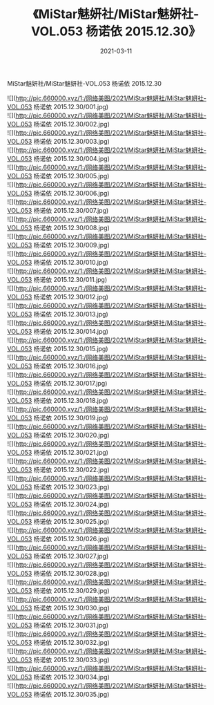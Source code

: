 ﻿---
layout: post
title:  《MiStar魅妍社/MiStar魅妍社-VOL.053 杨诺依 2015.12.30》
date:   2021-03-11
img: http://pic.660000.xyz/1:/网络美图/2021/MiStar魅妍社/MiStar魅妍社-VOL.053 杨诺依 2015.12.30/000.jpg
categories: [美女, 清纯, 唯美]
---

MiStar魅妍社/MiStar魅妍社-VOL.053 杨诺依 2015.12.30

 ![](http://pic.660000.xyz/1:/网络美图/2021/MiStar魅妍社/MiStar魅妍社-VOL.053 杨诺依 2015.12.30/001.jpg) <br>![](http://pic.660000.xyz/1:/网络美图/2021/MiStar魅妍社/MiStar魅妍社-VOL.053 杨诺依 2015.12.30/002.jpg) <br>![](http://pic.660000.xyz/1:/网络美图/2021/MiStar魅妍社/MiStar魅妍社-VOL.053 杨诺依 2015.12.30/003.jpg) <br>![](http://pic.660000.xyz/1:/网络美图/2021/MiStar魅妍社/MiStar魅妍社-VOL.053 杨诺依 2015.12.30/004.jpg) <br>![](http://pic.660000.xyz/1:/网络美图/2021/MiStar魅妍社/MiStar魅妍社-VOL.053 杨诺依 2015.12.30/005.jpg) <br>![](http://pic.660000.xyz/1:/网络美图/2021/MiStar魅妍社/MiStar魅妍社-VOL.053 杨诺依 2015.12.30/006.jpg) <br>![](http://pic.660000.xyz/1:/网络美图/2021/MiStar魅妍社/MiStar魅妍社-VOL.053 杨诺依 2015.12.30/007.jpg) <br>![](http://pic.660000.xyz/1:/网络美图/2021/MiStar魅妍社/MiStar魅妍社-VOL.053 杨诺依 2015.12.30/008.jpg) <br>![](http://pic.660000.xyz/1:/网络美图/2021/MiStar魅妍社/MiStar魅妍社-VOL.053 杨诺依 2015.12.30/009.jpg) <br>![](http://pic.660000.xyz/1:/网络美图/2021/MiStar魅妍社/MiStar魅妍社-VOL.053 杨诺依 2015.12.30/010.jpg) <br>![](http://pic.660000.xyz/1:/网络美图/2021/MiStar魅妍社/MiStar魅妍社-VOL.053 杨诺依 2015.12.30/011.jpg) <br>![](http://pic.660000.xyz/1:/网络美图/2021/MiStar魅妍社/MiStar魅妍社-VOL.053 杨诺依 2015.12.30/012.jpg) <br>![](http://pic.660000.xyz/1:/网络美图/2021/MiStar魅妍社/MiStar魅妍社-VOL.053 杨诺依 2015.12.30/013.jpg) <br>![](http://pic.660000.xyz/1:/网络美图/2021/MiStar魅妍社/MiStar魅妍社-VOL.053 杨诺依 2015.12.30/014.jpg) <br>![](http://pic.660000.xyz/1:/网络美图/2021/MiStar魅妍社/MiStar魅妍社-VOL.053 杨诺依 2015.12.30/015.jpg) <br>![](http://pic.660000.xyz/1:/网络美图/2021/MiStar魅妍社/MiStar魅妍社-VOL.053 杨诺依 2015.12.30/016.jpg) <br>![](http://pic.660000.xyz/1:/网络美图/2021/MiStar魅妍社/MiStar魅妍社-VOL.053 杨诺依 2015.12.30/017.jpg) <br>![](http://pic.660000.xyz/1:/网络美图/2021/MiStar魅妍社/MiStar魅妍社-VOL.053 杨诺依 2015.12.30/018.jpg) <br>![](http://pic.660000.xyz/1:/网络美图/2021/MiStar魅妍社/MiStar魅妍社-VOL.053 杨诺依 2015.12.30/019.jpg) <br>![](http://pic.660000.xyz/1:/网络美图/2021/MiStar魅妍社/MiStar魅妍社-VOL.053 杨诺依 2015.12.30/020.jpg) <br>![](http://pic.660000.xyz/1:/网络美图/2021/MiStar魅妍社/MiStar魅妍社-VOL.053 杨诺依 2015.12.30/021.jpg) <br>![](http://pic.660000.xyz/1:/网络美图/2021/MiStar魅妍社/MiStar魅妍社-VOL.053 杨诺依 2015.12.30/022.jpg) <br>![](http://pic.660000.xyz/1:/网络美图/2021/MiStar魅妍社/MiStar魅妍社-VOL.053 杨诺依 2015.12.30/023.jpg) <br>![](http://pic.660000.xyz/1:/网络美图/2021/MiStar魅妍社/MiStar魅妍社-VOL.053 杨诺依 2015.12.30/024.jpg) <br>![](http://pic.660000.xyz/1:/网络美图/2021/MiStar魅妍社/MiStar魅妍社-VOL.053 杨诺依 2015.12.30/025.jpg) <br>![](http://pic.660000.xyz/1:/网络美图/2021/MiStar魅妍社/MiStar魅妍社-VOL.053 杨诺依 2015.12.30/026.jpg) <br>![](http://pic.660000.xyz/1:/网络美图/2021/MiStar魅妍社/MiStar魅妍社-VOL.053 杨诺依 2015.12.30/027.jpg) <br>![](http://pic.660000.xyz/1:/网络美图/2021/MiStar魅妍社/MiStar魅妍社-VOL.053 杨诺依 2015.12.30/028.jpg) <br>![](http://pic.660000.xyz/1:/网络美图/2021/MiStar魅妍社/MiStar魅妍社-VOL.053 杨诺依 2015.12.30/029.jpg) <br>![](http://pic.660000.xyz/1:/网络美图/2021/MiStar魅妍社/MiStar魅妍社-VOL.053 杨诺依 2015.12.30/030.jpg) <br>![](http://pic.660000.xyz/1:/网络美图/2021/MiStar魅妍社/MiStar魅妍社-VOL.053 杨诺依 2015.12.30/031.jpg) <br>![](http://pic.660000.xyz/1:/网络美图/2021/MiStar魅妍社/MiStar魅妍社-VOL.053 杨诺依 2015.12.30/032.jpg) <br>![](http://pic.660000.xyz/1:/网络美图/2021/MiStar魅妍社/MiStar魅妍社-VOL.053 杨诺依 2015.12.30/033.jpg) <br>![](http://pic.660000.xyz/1:/网络美图/2021/MiStar魅妍社/MiStar魅妍社-VOL.053 杨诺依 2015.12.30/034.jpg) <br>![](http://pic.660000.xyz/1:/网络美图/2021/MiStar魅妍社/MiStar魅妍社-VOL.053 杨诺依 2015.12.30/035.jpg) <br>